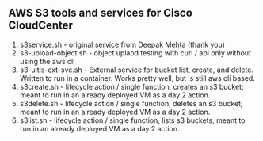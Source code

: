 ## AWS S3 tools and services for Cisco CloudCenter

1. s3service.sh - original service from Deepak Mehta (thank you)
2. s3-upload-object.sh - object uplaod testing with curl / api only without using the aws cli
3. s3-uitls-ext-svc.sh - External service for bucket list, create, and delete.  Written to run in a container. Works pretty well, but is still aws cli based.   
4. s3create.sh - lifecycle action / single function, creates an s3 bucket; meant to run in an already deployed VM as a day 2 action.
5. s3delete.sh - lifecycle action / single function, deletes an s3 bucket; meant to run in an already deployed VM as a day 2 action.
6. s3list.sh - lifecycle action / single function, lists s3 buckets; meant to run in an already deployed VM as a day 2 action.